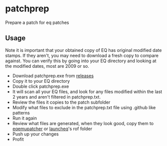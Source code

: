 # patchprep
Prepare a patch for eq patches

## Usage

Note it is important that your obtained copy of EQ has original modified date stamps. If they aren't, you may need to download a fresh copy to compare against. You can verify this by going into your EQ directory and looking at the modified dates, most are 2009 or so.

- Download patchprep.exe from [releases](https://github.com/xackery/patchprep/releases)
- Copy it to your EQ directory
- Double click patchprep.exe
- It will scan all your EQ files, and look for any files modified within the last 2 years and aren't filtered in patchprep.txt.
- Review the files it copies to the patch subfolder
- Modify what files to exclude in the patchprep.txt file using .github like patterns
- Run it again
- Review what files are generated, when they look good, copy them to [eqemupatcher](https://github.com/xackery/eqemupatcher/) or [launcheq](https://github.com/xackery/launcheq/)'s rof folder
- Push up your changes
- Profit
